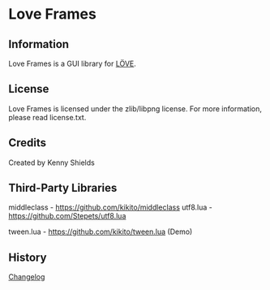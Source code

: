 # Love Frames

## Information

Love Frames is a GUI library for [LÖVE](https://love2d.org/).

## License

Love Frames is licensed under the zlib/libpng license. For more information, please read license.txt.

## Credits

Created by Kenny Shields

## Third-Party Libraries

middleclass - https://github.com/kikito/middleclass
utf8.lua - https://github.com/Stepets/utf8.lua

tween.lua - https://github.com/kikito/tween.lua (Demo)

## History

[Changelog](https://github.com/linux-man/LoveFrames/blob/master/loveframes/changelog.txt)

